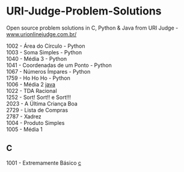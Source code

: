 # URI-Judge-Problem-Solutions
 Open source problem solutions in C, Python & Java from URI Judge - www.urionlinejudge.com.br/



1002 - Área do Círculo - Python  
1003 - Soma Simples - Python  
1040 - Média 3  - Python  
1041 - Coordenadas de um Ponto - Python   
1067 - Números Ímpares  - Python  
1759 - Ho Ho Ho  - Python  
1006 - Média 2 [java](/java/1006.java)  
1022 - TDA Racional  
1252 - Sort! Sort!! e Sort!!!  
2023 - A Última Criança Boa  	
2729 - Lista de Compras  
2787 - Xadrez  
1004 - Produto Simples  
1005 - Média 1   

## C
1001 - Extremamente Básico [c](/c/1001.java)
